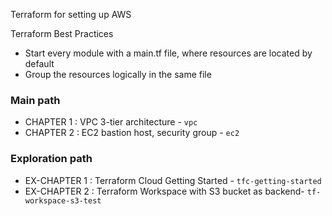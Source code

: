 Terraform for setting up AWS

Terraform Best Practices

- Start every module with a main.tf file, where resources are located by default
- Group the resources logically in the same file

### Main path

- CHAPTER 1 : VPC 3-tier architecture - `vpc`
- CHAPTER 2 : EC2 bastion host, security group - `ec2`

### Exploration path

- EX-CHAPTER 1 : Terraform Cloud Getting Started - `tfc-getting-started`
- EX-CHAPTER 2 : Terraform Workspace with S3 bucket as backend- `tf-workspace-s3-test`
